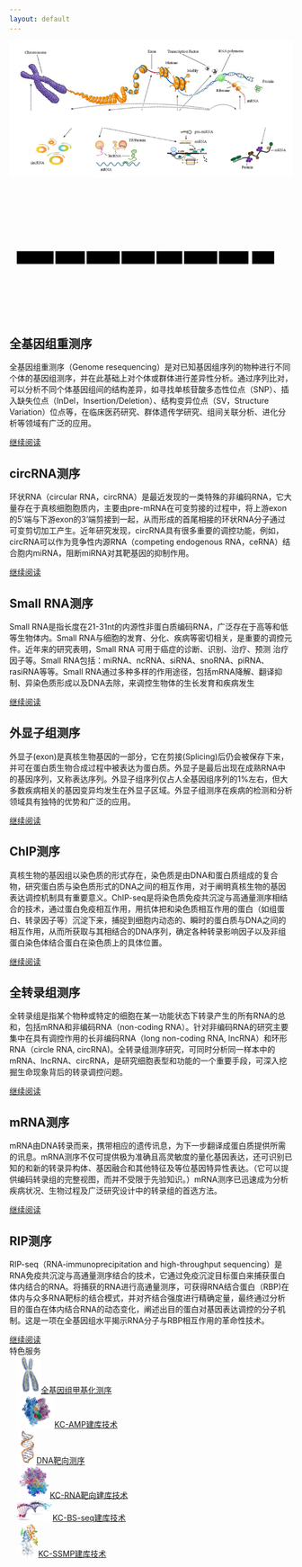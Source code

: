 ```yaml
---
layout: default
---
```


<div class="image-container">
	<div class="home-image">
  		<img class="image" src="/image/home.jpg">
  		<svg preserveAspectRatio="xMinYMin meet" class="classic-svg" viewBox="0 0 770 372"><rect id="resequencing" class="rectangle-box rect-active" x="20" y="195" height="35" width="100" rx="1" ry="1"></rect><text x="70" y="217" text-anchor="middle" style="fill: black; font-size: 0.8rem; pointer-events: none;">全基因组重测序</text><rect id="circRNA_sequencing" class="rectangle-box" x="125" y="195" height="35" width="80" rx="1" ry="1"></rect><text x="165" y="217" text-anchor="middle" style="fill: black; font-size: 0.8rem; pointer-events: none;">circRNA测序</text><rect id="small_RNA_sequencing" class="rectangle-box" x="210" y="195" height="35" width="90" rx="1" ry="1"></rect><text x="255" y="217" text-anchor="middle" style="fill: black; font-size: 0.8rem; pointer-events: none;">smallRNA测序</text><rect id="exon_sequencing" class="rectangle-box" x="305" y="195" height="35" width="90" rx="1" ry="1"></rect><text x="350" y="217" text-anchor="middle" style="fill: black; font-size: 0.8rem; pointer-events: none;">外显子组测序</text><rect id="ChIP_sequencing" class="rectangle-box" x="400" y="195" height="35" width="70" rx="1" ry="1"></rect><text x="435" y="217" text-anchor="middle" style="fill: black; font-size: 0.8rem; pointer-events: none;">ChIP测序</text><rect id="transcriptome_sequencing" class="rectangle-box" x="475" y="195" height="35" width="90" rx="1" ry="1"></rect><text x="520" y="217" text-anchor="middle" style="fill: black; font-size: 0.8rem; pointer-events: none;">全转录组测序</text><rect id="mRNA_sequencing" class="rectangle-box" x="570" y="195" height="35" width="80" rx="1" ry="1"></rect><text x="610" y="217" text-anchor="middle" style="fill: black; font-size: 0.8rem; pointer-events: none;">mRNA测序</text><rect id="RIP_sequencing" class="rectangle-box" x="660" y="195" height="35" width="60" rx="1" ry="1"></rect><text x="690" y="217" text-anchor="middle" style="fill: black; font-size: 0.8rem; pointer-events: none;">RIP测序</text></svg>
	</div>
	<div class="intro">
		<div class="resequencing show-intro">
			<h2 class="intro-title">全基因组重测序</h2>
			<p class="intro-content">全基因组重测序（Genome resequencing）是对已知基因组序列的物种进行不同个体的基因组测序，并在此基础上对个体或群体进行差异性分析。通过序列比对，可以分析不同个体基因组间的结构差异，如寻找单核苷酸多态性位点（SNP）、插入缺失位点（InDel，Insertion/Deletion）、结构变异位点（SV，Structure Variation）位点等，在临床医药研究、群体遗传学研究、组间关联分析、进化分析等领域有广泛的应用。</p>
			<div class="intro-button"><a href="/science/">继续阅读</a></div>
		</div>
		<div class="circRNA_sequencing">
			<h2 class="intro-title">circRNA测序</h2>
			<p class="intro-content">环状RNA（circular RNA，circRNA）是最近发现的一类特殊的非编码RNA，它大量存在于真核细胞胞质内，主要由pre-mRNA在可变剪接的过程中，将上游exon的5’端与下游exon的3’端剪接到一起，从而形成的首尾相接的环状RNA分子通过可变剪切加工产生。近年研究发现，circRNA具有很多重要的调控功能，例如，circRNA可以作为竞争性内源RNA（competing endogenous RNA，ceRNA）结合胞内miRNA，阻断miRNA对其靶基因的抑制作用。</p>
			<div class="intro-button"><a href="/science/circRNA_sequencing/">继续阅读</a></div>
		</div>
		<div class="small_RNA_sequencing">
			<h2 class="intro-title">Small RNA测序</h2>
			<p class="intro-content">Small RNA是指长度在21-31nt的内源性非蛋白质编码RNA，广泛存在于高等和低等生物体内。Small RNA与细胞的发育、分化、疾病等密切相关，是重要的调控元件。近年来的研究表明，Small RNA 可用于癌症的诊断、识别、治疗、预测 治疗因子等。Small RNA包括：miRNA、ncRNA、siRNA、snoRNA、piRNA、rasiRNA等等。Small RNA通过多种多样的作用途径，包括mRNA降解、翻译抑制、异染色质形成以及DNA去除，来调控生物体的生长发育和疾病发生</p>
			<div class="intro-button"><a href="/science/small_RNA_sequencing/">继续阅读</a></div>
		</div>
		<div class="exon_sequencing">
			<h2 class="intro-title">外显子组测序</h2>
			<p class="intro-content">外显子(exon)是真核生物基因的一部分，它在剪接(Splicing)后仍会被保存下来，并可在蛋白质生物合成过程中被表达为蛋白质。外显子是最后出现在成熟RNA中的基因序列，又称表达序列。外显子组序列仅占人全基因组序列的1%左右，但大多数疾病相关的基因变异均发生在外显子区域。外显子组测序在疾病的检测和分析领域具有独特的优势和广泛的应用。</p>
			<div class="intro-button"><a href="/science/exon_sequencing/">继续阅读</a></div>
		</div>
		<div class="ChIP_sequencing">
			<h2 class="intro-title">ChIP测序</h2>
			<p class="intro-content">真核生物的基因组以染色质的形式存在，染色质是由DNA和蛋白质组成的复合物，研究蛋白质与染色质形式的DNA之间的相互作用，对于阐明真核生物的基因表达调控机制具有重要意义。ChIP-seq是将染色质免疫共沉淀与高通量测序相结合的技术，通过蛋白免疫相互作用，用抗体把和染色质相互作用的蛋白（如组蛋白、转录因子等）沉淀下来，捕捉到细胞内动态的、瞬时的蛋白质与DNA之间的相互作用，从而所获取与其相结合的DNA序列，确定各种转录影响因子以及非组蛋白染色体结合蛋白在染色质上的具体位置。</p>
			<div class="intro-button"><a href="/science/ChIP_sequencing/">继续阅读</a></div>
		</div>
		<div class="transcriptome_sequencing">
			<h2 class="intro-title">全转录组测序</h2>
			<p class="intro-content">全转录组是指某个物种或特定的细胞在某一功能状态下转录产生的所有RNA的总和，包括mRNA和非编码RNA（non-coding RNA）。针对非编码RNA的研究主要集中在具有调控作用的长非编码RNA（long non-coding RNA, lncRNA）和环形RNA（circle RNA, circRNA)。全转录组测序研究，可同时分析同一样本中的mRNA、lncRNA、circRNA，是研究细胞表型和功能的一个重要手段，可深入挖掘生命现象背后的转录调控问题。</p>
			<div class="intro-button"><a href="/science/transcriptome_sequencing/">继续阅读</a></div>
		</div>
		<div class="mRNA_sequencing">
			<h2 class="intro-title">mRNA测序</h2>
			<p class="intro-content">mRNA由DNA转录而来，携带相应的遗传讯息，为下一步翻译成蛋白质提供所需的讯息。mRNA测序不仅可提供极为准确且高灵敏度的量化基因表达，还可识别已知的和新的转录异构体、基因融合和其他特征及等位基因特异性表达。（它可以提供编码转录组的完整视图，而并不受限于先验知识。）mRNA测序已迅速成为分析疾病状况、生物过程及广泛研究设计中的转录组的首选方法。</p>
			<div class="intro-button"><a href="/science/mRNA_sequencing/">继续阅读</a></div>
		</div>
		<div class="RIP_sequencing">
			<h2 class="intro-title">RIP测序</h2>
			<p class="intro-content">RIP-seq（RNA-immunoprecipitation and high-throughput sequencing）是RNA免疫共沉淀与高通量测序结合的技术，它通过免疫沉淀目标蛋白来捕获蛋白体内结合的RNA。将捕获的RNA进行高通量测序，可获得RNA结合蛋白（RBP)在体内与众多RNA靶标的结合模式，并对齐结合强度进行精确定量，最终通过分析目的蛋白在体内结合RNA的动态变化，阐述出目的蛋白对基因表达调控的分子机制。这是一项在全基因组水平揭示RNA分子与RBP相互作用的革命性技术。</p>
			<div class="intro-button"><a href="/science/RIP_sequencing/">继续阅读</a></div>
		</div>
	</div>
</div>
<div class="home-title"><span>特色服务</span></div>
<div class="product">
  <div class="product-panel"><img src="/image/home/chromosome.png" style="width: 2.5rem; margin-left: 1rem;"><a href="/science/ChIP_sequencing/">全基因组甲基化测序</a></div>
  <div class="product-panel"><img src="/image/home/thisimagecou.png" style="width: 4rem; margin-left: 1rem;"><a href="/science/RIP_sequencing/">KC-AMP建库技术</a></div>
  <div class="product-panel"><img src="/image/home/GluRBRGpremRNA4.png" style="width: 2rem; margin-left: 1rem;"><a href="/science/target_sequencing/">DNA靶向测序</a></div>
  <div class="product-panel"><img src="/image/home/final_protnotran.png" style="width: 3.5rem; margin-left: 1rem;"><a href="/library_build/KC_RNA/">KC-RNA靶向建库技术</a></div>
  <div class="product-panel"><img src="/image/home/download1.png" style="width: 4rem; margin-left: 0.8rem;"><a href="/library_build/KC_BS_seq/">KC-BS-seq建库技术</a></div>
  <div class="product-panel"><img src="/image/home/KC_SSMP.png" style="width: 2.2rem; margin-left: 1rem;"><a href="/library_build/KC_SSMP/">KC-SSMP建库技术</a></div>
</div>